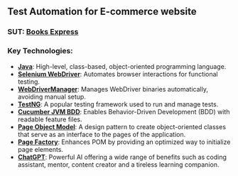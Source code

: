 ## Test Automation for E-commerce website

### SUT: [Books Express](https://www.books-express.ro/)

### Key Technologies:
- **[Java](https://docs.oracle.com/en/java/index.html)**: High-level, class-based, object-oriented programming language.
- **[Selenium WebDriver](https://www.selenium.dev/documentation/en/webdriver/)**: Automates browser interactions for functional testing.
- **[WebDriverManager](https://github.com/bonigarcia/webdrivermanager)**: Manages WebDriver binaries automatically, avoiding manual setup.
- **[TestNG](https://testng.org/doc/)**: A popular testing framework used to run and manage tests.
- **[Cucumber JVM BDD](https://github.com/cucumber/cucumber-jvm)**: Enables Behavior-Driven Development (BDD) with readable feature files.
- **[Page Object Model](https://www.guru99.com/page-object-model-pom-page-factory-in-selenium.html)**: A design pattern to create object-oriented classes that serve as an interface to the pages of the application.
- **[Page Factory](https://www.selenium.dev/documentation/en/webdriver/page_objects/)**: Enhances POM by providing an optimized way to initialize page elements.
- **[ChatGPT](https://chatgpt.com/)**: Powerful AI offering a wide range of benefits such as coding assistant, mentor, content creator and a tireless learning companion.
